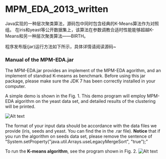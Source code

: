 # MPM_EDA_2013_written

Java实现的一种层次聚类算法，源码包中同时包含经典的K-Means算法作为对照组。
在iris和yeast等公开数据集上，该算法在参数调教合适时性能能够超越K-Means和另一种层次聚类算法——BIRTH。

程序发布版(jar)运行方法如下所示，具体详情请阅读源码~
### Manual of the MPM-EDA.jar
The MPM-EDA.jar provides an implement of the MPM-EDA agorithm, and an implement of standrad K-meams as benchmark. Before using this jar package, please make sure the JDK 7 has been correctly installed in your computer.

A simple demo is shown in the Fig. 1. This demo program will employ MPM-EDA algorithm on the yeast data set, and detailed results of the clustering will be printed.

![Alt text](https://raw.githubusercontent.com/DemoGit4LIANG/MPM_EDA_2013_written/master/Screenshots/1.png)

The format of your input data should be accordance with the data files we provide (iris, seeds
and yeast. You can find the in the .rar file). __Notice__ that if you run the algorithm on seeds data set,
please remove the sentence of “System.setProperty("java.util.Arrays.useLegacyMergeSort",
"true");”

To run the __K-means algorithm__, see the program shown in Fig. 2.
![Alt text](https://raw.githubusercontent.com/DemoGit4LIANG/MPM_EDA_2013_written/master/Screenshots/1.png)
